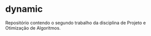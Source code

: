 # dynamic
Repositório contendo o segundo trabalho da disciplina de Projeto e Otimização de Algoritmos.
